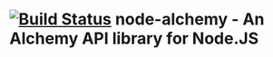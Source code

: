 [![Build Status](https://secure.travis-ci.org/framingeinstein/node-alchemy.png)](http://travis-ci.org/framingeinstein/node-alchemy)
node-alchemy - An Alchemy API library for Node.JS
====================

